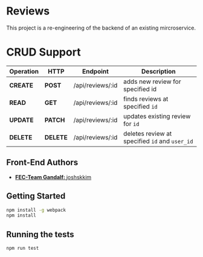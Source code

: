 # Reviews
This project is a re-engineering of the backend of an existing mircroservice.

# CRUD Support
| Operation | HTTP | Endpoint | Description |
|-----------|------|--------------|-------------|
| **CREATE** | **POST** | /api/reviews/:id | adds new review for specified id |
| **READ** | **GET** | /api/reviews/:id | finds reviews at specified `id` |
| **UPDATE** | **PATCH** | /api/reviews/:id | updates existing review for `id` |
| **DELETE** | **DELETE** | /api/reviews/:id | deletes review at specified `id` and `user_id`|


## Front-End Authors
* **[FEC-Team Gandalf: ](https://github.com/Team-Gandalf)** [joshskkim](https://github.com/joshskkim)

## Getting Started
```sh
npm install -g webpack
npm install
```

## Running the tests
```sh
npm run test
```